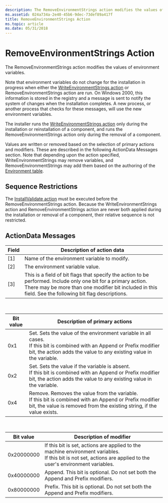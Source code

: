```yaml
---
description: The RemoveEnvironmentStrings action modifies the values of environment variables.
ms.assetid: 024a734a-2e40-45b6-9dec-73def89a417f
title: RemoveEnvironmentStrings Action
ms.topic: article
ms.date: 05/31/2018
---
```


# RemoveEnvironmentStrings Action

The RemoveEnvironmentStrings action modifies the values of environment variables.

Note that environment variables do not change for the installation in progress when either the [WriteEnvironmentStrings action](writeenvironmentstrings-action.md) or RemoveEnvironmentStrings action are run. On Windows 2000, this information is stored in the registry and a message is sent to notify the system of changes when the installation completes. A new process, or another process that checks for these messages, will use the new environment variables.

The installer runs the [WriteEnvironmentStrings action](writeenvironmentstrings-action.md) only during the installation or reinstallation of a component, and runs the RemoveEnvironmentStrings action only during the removal of a component.

Values are written or removed based on the selection of primary actions and modifiers. These are described in the following ActionData Messages section. Note that depending upon the action specified, WriteEnvironmentStrings may remove variables, and RemoveEnvironmentStrings may add them based on the authoring of the [Environment table](environment-table.md).

## Sequence Restrictions

The [InstallValidate action](installvalidate-action.md) must be executed before the RemoveEnvironmentStrings action. Because the WriteEnvironmentStrings action and RemoveEnvironmentStrings action are never both applied during the installation or removal of a component, their relative sequence is not restricted.

## ActionData Messages



| Field | Description of action data                                                                                                                                                                                                |
|-------|---------------------------------------------------------------------------------------------------------------------------------------------------------------------------------------------------------------------------|
| \[1\] | Name of the environment variable to modify.                                                                                                                                                                               |
| \[2\] | The environment variable value.                                                                                                                                                                                           |
| \[3\] | This is a field of bit flags that specify the action to be performed. Include only one bit for a primary action. There may be more than one modifier bit included in this field. See the following bit flag descriptions. |



 



| Bit value | Description of primary actions                                                                                                                                                                                      |
|-----------|---------------------------------------------------------------------------------------------------------------------------------------------------------------------------------------------------------------------|
| 0x1       | Set. Sets the value of the environment variable in all cases.<br/> If this bit is combined with an Append or Prefix modifier bit, the action adds the value to any existing value in the variable.<br/> |
| 0x2       | Set. Sets the value if the variable is absent.<br/> If this bit is combined with an Append or Prefix modifier bit, the action adds the value to any existing value in the variable.<br/>                |
| 0x4       | Remove. Removes the value from the variable.<br/> If this bit is combined with an Append or Prefix modifier bit, the value is removed from the existing string, if the value exists.<br/>               |



 



| Bit value  | Description of modifier                                                                                                                                                              |
|------------|--------------------------------------------------------------------------------------------------------------------------------------------------------------------------------------|
| 0x20000000 | If this bit is set, actions are applied to the machine environment variables.<br/> If this bit is not set, actions are applied to the user's environment variables.<br/> |
| 0x40000000 | Append. This bit is optional. Do not set both the Append and Prefix modifiers.<br/>                                                                                            |
| 0x80000000 | Prefix. This bit is optional. Do not set both the Append and Prefix modifiers.<br/>                                                                                            |



 

 

 





